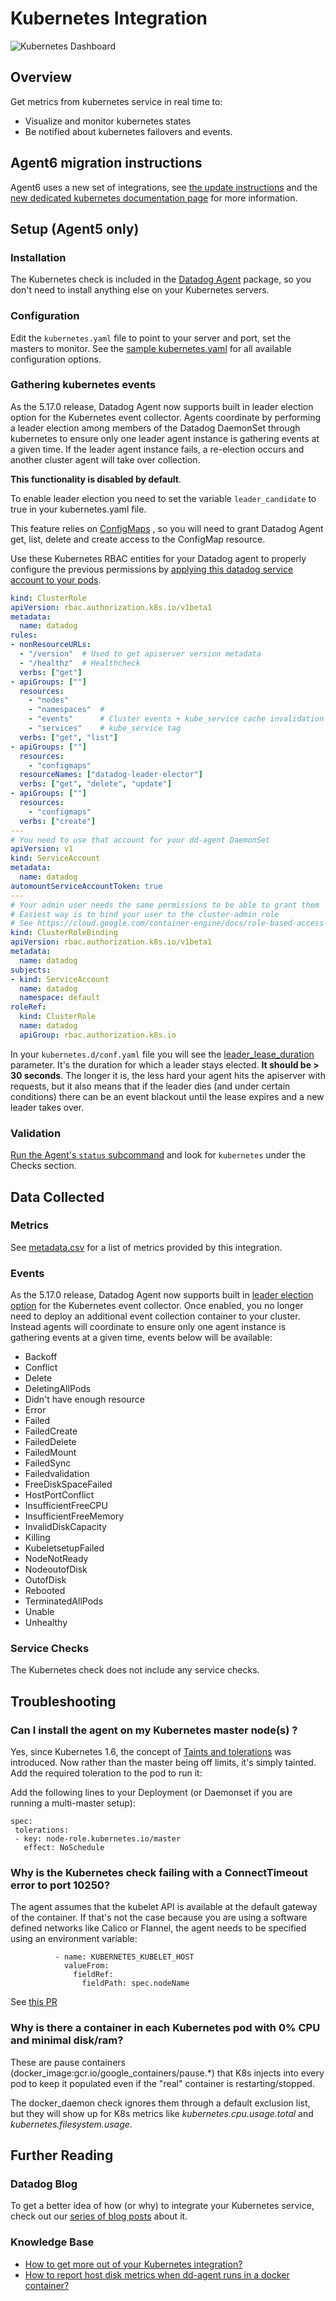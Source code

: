 # Kubernetes Integration

![Kubernetes Dashboard][15]

## Overview

Get metrics from kubernetes service in real time to:

* Visualize and monitor kubernetes states
* Be notified about kubernetes failovers and events.

## Agent6 migration instructions

Agent6 uses a new set of integrations, see [the update instructions][1] and the [new dedicated kubernetes documentation page][2] for more information.

## Setup (Agent5 only)
### Installation

The Kubernetes check is included in the [Datadog Agent][3] package, so you don't need to install anything else on your Kubernetes servers.

### Configuration

Edit the `kubernetes.yaml` file to point to your server and port, set the masters to monitor. See the [sample kubernetes.yaml][4] for all available configuration options.

### Gathering kubernetes events

As the 5.17.0 release, Datadog Agent now supports built in leader election option for the Kubernetes event collector. Agents coordinate by performing a leader election among members of the Datadog DaemonSet through kubernetes to ensure only one leader agent instance is gathering events at a given time.
If the leader agent instance fails, a re-election occurs and another cluster agent will take over collection.

**This functionality is disabled by default**.

To enable leader election you need to set the variable `leader_candidate` to true in your kubernetes.yaml file.

This feature relies on [ConfigMaps][5] , so you will need to grant Datadog Agent get, list, delete and create access to the ConfigMap resource.

Use these Kubernetes RBAC entities for your Datadog agent to properly configure the previous permissions by [applying this datadog service account to your pods][6].

```yaml
kind: ClusterRole
apiVersion: rbac.authorization.k8s.io/v1beta1
metadata:
  name: datadog
rules:
- nonResourceURLs:
  - "/version"  # Used to get apiserver version metadata
  - "/healthz"  # Healthcheck
  verbs: ["get"]
- apiGroups: [""]
  resources:
    - "nodes"
    - "namespaces"  #
    - "events"      # Cluster events + kube_service cache invalidation
    - "services"    # kube_service tag
  verbs: ["get", "list"]
- apiGroups: [""]
  resources:
    - "configmaps"
  resourceNames: ["datadog-leader-elector"]
  verbs: ["get", "delete", "update"]
- apiGroups: [""]
  resources:
    - "configmaps"
  verbs: ["create"]
---
# You need to use that account for your dd-agent DaemonSet
apiVersion: v1
kind: ServiceAccount
metadata:
  name: datadog
automountServiceAccountToken: true
---
# Your admin user needs the same permissions to be able to grant them
# Easiest way is to bind your user to the cluster-admin role
# See https://cloud.google.com/container-engine/docs/role-based-access-control#setting_up_role-based_access_control
kind: ClusterRoleBinding
apiVersion: rbac.authorization.k8s.io/v1beta1
metadata:
  name: datadog
subjects:
- kind: ServiceAccount
  name: datadog
  namespace: default
roleRef:
  kind: ClusterRole
  name: datadog
  apiGroup: rbac.authorization.k8s.io
```

In your `kubernetes.d/conf.yaml` file you will see the [leader_lease_duration][7] parameter. It's the duration for which a leader stays elected. **It should be > 30 seconds**.
The longer it is, the less hard your agent hits the apiserver with requests, but it also means that if the leader dies (and under certain conditions) there can be an event blackout until the lease expires and a new leader takes over.

### Validation

[Run the Agent's `status` subcommand][8] and look for `kubernetes` under the Checks section.

## Data Collected
### Metrics
See [metadata.csv][9] for a list of metrics provided by this integration.

### Events

As the 5.17.0 release, Datadog Agent now supports built in [leader election option](#gathering-kubernetes-events) for the Kubernetes event collector. Once enabled, you no longer need to deploy an additional event collection container to your cluster. Instead agents will coordinate to ensure only one agent instance is gathering events at a given time, events below will be available:

* Backoff
* Conflict
* Delete
* DeletingAllPods
* Didn't have enough resource
* Error
* Failed
* FailedCreate
* FailedDelete
* FailedMount
* FailedSync
* Failedvalidation
* FreeDiskSpaceFailed
* HostPortConflict
* InsufficientFreeCPU
* InsufficientFreeMemory
* InvalidDiskCapacity
* Killing
* KubeletsetupFailed
* NodeNotReady
* NodeoutofDisk
* OutofDisk
* Rebooted
* TerminatedAllPods
* Unable
* Unhealthy

### Service Checks
The Kubernetes check does not include any service checks.

## Troubleshooting
### Can I install the agent on my Kubernetes master node(s) ?
Yes, since Kubernetes 1.6, the concept of [Taints and tolerations][10] was introduced. Now rather than the master being off limits, it's simply tainted.  Add the required toleration to the pod to run it:

Add the following lines to your Deployment (or Daemonset if you are running a multi-master setup):
```
spec:
 tolerations:
 - key: node-role.kubernetes.io/master
   effect: NoSchedule
```

### Why is the Kubernetes check failing with a ConnectTimeout error to port 10250?
The agent assumes that the kubelet API is available at the default gateway of the container. If that's not the case because you are using a software defined networks like Calico or Flannel, the agent needs to be specified using an environment variable:
```
          - name: KUBERNETES_KUBELET_HOST
            valueFrom:
              fieldRef:
                fieldPath: spec.nodeName
```
See [this PR][11]

###  Why is there a container in each Kubernetes pod with 0% CPU and minimal disk/ram?
These are pause containers (docker_image:gcr.io/google_containers/pause.*) that K8s injects into every pod to keep it populated even if the "real" container is restarting/stopped.

The docker_daemon check ignores them through a default exclusion list, but they will show up for K8s metrics like *kubernetes.cpu.usage.total* and *kubernetes.filesystem.usage*.

## Further Reading
### Datadog Blog
To get a better idea of how (or why) to integrate your Kubernetes service, check out our [series of blog posts][12] about it.

### Knowledge Base
* [How to get more out of your Kubernetes integration?][13]
* [How to report host disk metrics when dd-agent runs in a docker container?][14]


[1]: https://github.com/DataDog/datadog-agent/blob/master/docs/agent/changes.md#kubernetes-support
[2]: https://docs.datadoghq.com/agent/basic_agent_usage/kubernetes/
[3]: https://app.datadoghq.com/account/settings#agent
[4]: https://github.com/DataDog/integrations-core/blob/master/kubernetes/datadog_checks/kubernetes/data/conf.yaml.example
[5]: https://kubernetes.io/docs/api-reference/v1.7/#configmap-v1-core
[6]: https://kubernetes.io/docs/tasks/configure-pod-container/configure-service-account/
[7]: https://github.com/DataDog/integrations-core/blob/master/kubernetes/datadog_checks/kubernetes/data/conf.yaml.example#L118
[8]: https://docs.datadoghq.com/agent/faq/agent-commands/#agent-status-and-information
[9]: https://github.com/DataDog/integrations-core/blob/master/kubernetes/metadata.csv
[10]: https://blog.kubernetes.io/2017/03/advanced-scheduling-in-kubernetes.html
[11]: https://github.com/DataDog/dd-agent/pull/3051
[12]: https://www.datadoghq.com/blog/monitoring-kubernetes-era/
[13]: https://docs.datadoghq.com/agent/faq/how-to-get-more-out-of-your-kubernetes-integration
[14]: https://docs.datadoghq.com/agent/faq/how-to-report-host-disk-metrics-when-dd-agent-runs-in-a-docker-container
[15]: https://raw.githubusercontent.com/DataDog/integrations-core/master/kubernetes/images/kubernetes_dashboard.png
